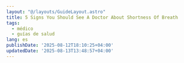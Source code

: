```yaml
---
layout: "@/layouts/GuideLayout.astro"
title: 5 Signs You Should See A Doctor About Shortness Of Breath
tags:
  - médico
  - guías de salud
lang: es
publishDate: '2025-08-12T18:10:25+04:00'
updatedDate: '2025-08-13T13:48:57+04:00'
---
```



